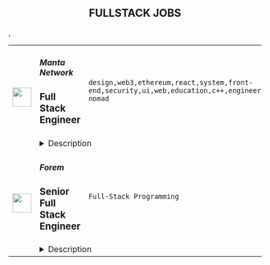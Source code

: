 <div align="center"><h2>FULLSTACK JOBS</h2></div><table><tr>
                <td width="100" height="100" rowspan="2">
                    <img src="https://remoteok.com/assets/img/jobs/a05909a7b55e9523e02a182433e1b3be1672816557.peg" width="38px" height="auto">
                </td>
                <td width="300">
                    <h5>Manta Network</h5>
                    <h3>Full Stack Engineer</h3>
                </td>
                <td width="300">
                    <code>design,web3,ethereum,react,system,front-end,security,ui,web,education,c++,engineer,educational,digital nomad</code>
                </td>
                <td width="200">
                <text>4 days ago</text>
                </td>
                <td width="100" rowspan="2">
                <a href="https://remoteOK.com/remote-jobs/remote-full-stack-engineer-manta-network-174279" align="right" target="_blank">Apply</a>
                </td>
            </tr>
            <tr>
                <td colspan="3">
                <details><summary>Description</summary>
                <div><span style="font-size:32px;">About p0xeidon labs</span></div><div><br></div><div>p0xeidon labs, a group developing technologies behind projects including Manta Network, delivers privacy for web3 applications and decentralized assets through use of zero-knowledge proofs. The project is built in accordance with first principles, <span style="font-size:11pt;">by applying cutting-edge cryptographic constructions such as zkSNARKs to design and deploy protocols with high performance and strong privacy/security guarantees. </span>
</div><div><br></div><div><span style="font-size:11pt;">Manta Network is supported by leading investors including Polychain, Multicoin, Binance, CoinFund, and Parafi. The founding team has extensive experience in the blockchain space and come from educational institutions including Harvard and MIT, and leading web3 projects such as Algorand. If you are excited about building privacy-preserving solutions using zero-knowledge proofs, building blockchain applications, or learning about Polkadot ecosystems, then we want to hear from you.</span></div><p></p><h4>Requirement</h4><p></p><p></p><ul>
<li>Proven execution in building React based Web App in Typescript/Javascript</li>
<li>Solid programming skills in at least one system level programming language like Rust, C, or C++ (Rust preferred)</li>
<li>Understanding browser security policies and security best practices in front-end development</li>
<li>Extreme ownership mentality - ability to take extreme ownership and full responsibility of tasks and projects</li>
<li>Passionate in working in Web3 industry</li>
</ul><p></p><h4>Nice to have</h4><p></p><p></p><ul>
<li>Strong understanding of Ethereum smart contracts and best practices</li>
<li>Previous experience in the blockchain industry, particularly around the Ethereum, Polkadot, Avalanche, or Near ecosystem</li>
<li>Experience of quick prototyping and UI design</li>
</ul><div><span style="font-size:24px;">Life at p0xeidon labs</span></div><div><br></div><div>p0xeidon labs is comprised of a diverse and global group of core contributors. We offer a friendly, flexible work environment that provides full-remote opportunities. Our team is full of bright and motivated minds. Despite our geographical diversity, we host events both virtual and physical to promote a strong culture. We also pride ourselves on our ability to move fast as a cohesive team.</div><div><br></div><div><span style="font-size:18px;">Additional Benefits with p0xeidon labs</span></div><div>- Competitive compensation</div><div>- Unlimited PTO</div><div>- Token allocation</div><div>- Remote-first</div><div>- Inclusive team</div><div>- Education opportunites</div><div>- Conference travel</div><div>- Many other benefits! </div><br/><br/>Please mention the word **DELIGHTFULNESS** and tag RMjA5LjIyMi4yMS42Mg== when applying to show you read the job post completely (#RMjA5LjIyMi4yMS42Mg==). This is a beta feature to avoid spam applicants. Companies can search these words to find applicants that read this and see they're human.
                </details>
                </td>
            </tr>,<tr>
                <td width="100" height="100" rowspan="2">
                    <img src="https://wwr-pro.s3.amazonaws.com/logos/0081/7878/logo.gif" width="38px" height="auto">
                </td>
                <td width="300">
                    <h5>Forem</h5>
                    <h3> Senior Full Stack Engineer</h3>
                </td>
                <td width="300">
                    <code>Full-Stack Programming</code>
                </td>
                <td width="200">
                <text>92 days ago</text>
                </td>
                <td width="100" rowspan="2">
                <a href="https://weworkremotely.com/remote-jobs/forem-senior-full-stack-engineer" align="right" target="_blank">Apply</a>
                </td>
            </tr>
            <tr>
                <td colspan="3">
                <details><summary>Description</summary>
                <img src="https://we-work-remotely.imgix.net/logos/0081/7878/logo.gif?ixlib=rails-4.0.0&w=50&h=50&dpr=2&fit=fill&auto=compress" />

<p>
  <strong>Headquarters:</strong> New York, New York
    <br /><strong>URL:</strong> <a href="https://forem.com">https://forem.com</a>
</p>

<div>
<strong>Job description<br></strong><br>
</div><div>We are looking for a Senior Full Stack Engineer with strong front-end experience while working in Ruby on Rails. This engineer will have the opportunity to work closely with members on the team and tackle a wide variety of technical obstacles throughout the stack. This candidate will need to take into consideration performance, accessibility, and user experience to ensure that we are providing a cutting-edge community building experience for creators and users alike.The starting salary range for this role is $145,000 - $157,000 plus equity and is not location-based.<br><br>
</div><div>
<strong><br>n this role, you'll be accountable for:<br></strong><br>
</div><ul>
<li>Build thoughtful, accessible UI and components that by contributing to our component library<br><br>
</li>
<li>Design and expand the capabilities of our API (built with Ruby on Rails), and design and expand the capabilities of our web frontend, built in JavaScript and Preact<br><br>
</li>
<li>Work closely and collaboratively within a cross functional team that includes Product, Design, Engineering, as well as other stakeholders, like our Community team<br><br>
</li>
<li>Identify areas for growth and iteration on our application stack and advocate for them on the Engineering roadmap<br><br>
</li>
<li>Triage, debug, and fix bugs reported by users<br><br>
</li>
<li>Participate in code reviews, design and implementation conversations, and post-incident reviews<br><br>
</li>
</ul><div>
<strong>What we would like you to bring to this role:<br></strong><br>
</div><ul>
<li>4+ years of experience with Javascript including vanilla javascript, and Preact (or React)<br><br>
</li>
<li>At least 1 year of experience with Ruby on Rails<br><br>
</li>
<li>Knowledge of relational databases. Postgres experience is a plus<br><br>
</li>
<li>Experience writing high-quality, maintainable, readable code, with a focus on performance and accessibility<br><br>
</li>
<li>Experience with a range of frontend testing tools, ideally including component-level, End to End, and accessibility testing. Experience with Cypress is a plus<br><br>
</li>
<li>Experience working in an asynchronous, distributed team<br><br>
</li>
<li>Able to work proactively as part of a team with strong communication experience<br><br>
</li>
<li>Thrives in a start-up environment<br><br>
</li>
<li>Interest or experience in open source software and/or the open source community<br><br>
</li>
</ul><div>
<strong>Interview process<br></strong><br>
</div><div>We want our candidates to have the best possible interview experience because this is as much about you finding the right fit as it is us finding a great new addition to the team. We value candidates from all backgrounds and experiences and want our interview process to be representative of that. Here is what you can expect:<br><br>
</div><ul>
<li>Application review<br><br>
</li>
<li>Round 1: Hiring manager interview (60 mins)<br><br>
</li>
<li>Round 2: A short take-home that is meant to mimic real-life work and provide fodder for a synchronous technical conversation (90 mins)<br><br>
</li>
<li>Round 3: Team interview covering your take-home, your technical experience and your soft skills in teamwork, mentorship, and technical leadership (90 mins)<br><br>
</li>
<li>Round 4: Co-founder interview intended to cover your skills in collaboration and communication, as well as to provide a final opportunity for you to ask any lingering questions about the company strategy and progress (45 mins)<br><br>
</li>
</ul><div><br></div>

<p><strong>To apply:</strong> <a href="https://weworkremotely.com/remote-jobs/forem-senior-full-stack-engineer">https://weworkremotely.com/remote-jobs/forem-senior-full-stack-engineer</a></p>

                </details>
                </td>
            </tr></table>